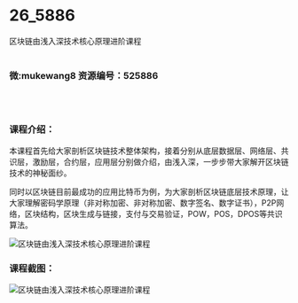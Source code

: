 # 26_5886
区块链由浅入深技术核心原理进阶课程
<br/></br>
<h3>微:mukewang8 资源编号：525886</h3>
<br/></br>
<h3>课程介绍：</h3>
<p>本课程首先给大家剖析<a title="查看与 区块链 相关的文章" target="_blank">区块链</a>技术整体架构，接着分别从底层数据层、网络层、共识层，激励层，合约层，应用层分别做介绍，由浅入深，一步步带大家解开<a title="查看与 区块链 相关的文章" target="_blank">区块链</a>技术的神秘面纱。</p>
<p>同时以区块链目前最成功的应用比特币为例，为大家剖析区块链底层技术原理，让大家理解密码学原理（非对称加密、非对称加密、数字签名、数字证书），P2P网络，区块结构，区块生成与链接，支付与交易验证，POW，POS，DPOS等共识算法。</p>
<p><img src="https://www.ko996.com/wp-content/uploads/img/2019/07/1-84-300x155.png" alt="区块链由浅入深技术核心原理进阶课程"></p>
<h3>课程截图：</h3>
<p><img src="https://www.ko996.com/wp-content/uploads/img/2019/07/2-77.png" alt="区块链由浅入深技术核心原理进阶课程"></p>
